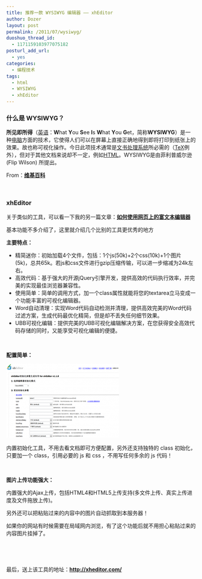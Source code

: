 ```yaml
---
title: 推荐一款 WYSIWYG 编辑器 —— xhEditor
author: Dozer
layout: post
permalink: /2011/07/wysiwyg/
duoshuo_thread_id:
  - 1171159103977075182
posturl_add_url:
  - yes
categories:
  - 编程技术
tags:
  - html
  - WYSIWYG
  - xhEditor
---
```

### 什么是 WYSIWYG？

**所见即所得**（[英语][1]：**W**hat **Y**ou **S**ee **I**s **W**hat **Y**ou **G**et，简称**WYSIWYG**）是一种[电脑][2]方面的技术，它使得人们可以在屏幕上直接正确地得到即将打印到纸张上的效果。故也称可视化操作。今日此项技术通常是[文书处理系统][3]所必需的（[TeX][4]例外），但对于其他文档来说却不一定，例如[HTML][5]。WYSIWYG是由菲利普威尔逊 (Flip Wilson) 所提出。

From：<a href="http://zh.wikipedia.org/wiki/%E6%89%80%E8%A6%8B%E5%8D%B3%E6%89%80%E5%BE%97" target="_blank"><strong>维基百科</strong></a>

&nbsp;

### xhEditor

关于类似的工具，可以看一下我的另一篇文章：**<a title="永久链接: 如何使用网页上的富文本编辑器" href="../2011/06/how-to-use-rich-text-editor/" rel="bookmark">如何使用网页上的富文本编辑器</a>**

基本功能不多介绍了，这里就介绍几个比别的工具更优秀的地方

<!--more-->

**主要特点：**

*   精简迷你：初始加载4个文件，包括：1个js(50k)+2个css(10k)+1个图片(5k)，总共65k。若js和css文件进行gzip压缩传输，可以进一步缩减为24k左右。
*   高效代码：基于强大的开源jQuery引擎开发，提供高效的代码执行效率，并完美的实现最佳浏览器兼容性。
*   使用简单：简单的调用方式，加一个class属性就能将您的textarea立马变成一个功能丰富的可视化编辑器。
*   Word自动清理：实现Word代码自动检测并清理，提供高效完美的Word代码过滤方案，生成代码最优化精简，但是却不丢失任何细节效果。
*   UBB可视化编辑：提供完美的UBB可视化编辑解决方案，在您获得安全高效代码存储的同时，又能享受可视化编辑的便捷。

&nbsp;

**配置简单：**

[<img class="alignnone size-medium wp-image-407" title="peizhi" alt="" src="/uploads/2011/07/peizhi-300x196.png" width="300" height="196" />][6]

内置初始化工具，不用去看文档即可方便配置，另外还支持独特的 class 初始化，只要加一个 class，引用必要的 js 和 css ，不用写任何多余的 js 代码！

&nbsp;

**图片上传功能强大：**

内置强大的Ajax上传，包括HTML4和HTML5上传支持(多文件上传、真实上传进度及文件拖放上传)。

另外还可以把粘贴过来的内容中的图片自动抓取到本服务器！

如果你的网站有时候需要在局域网内浏览，有了这个功能后就不用担心粘贴过来的内容图片挂掉了。

&nbsp;

&nbsp;

最后，送上该工具的地址：<a href="http://xheditor.com/" target="_blank"><strong>http://xheditor.com/</strong></a>

 [1]: http://zh.wikipedia.org/wiki/%E8%8B%B1%E8%AF%AD "英语"
 [2]: http://zh.wikipedia.org/wiki/%E9%9B%BB%E8%85%A6 "电脑"
 [3]: http://zh.wikipedia.org/wiki/%E6%96%87%E6%9B%B8%E8%99%95%E7%90%86%E5%99%A8 "文字处理器"
 [4]: http://zh.wikipedia.org/wiki/TeX "TeX"
 [5]: http://zh.wikipedia.org/wiki/HTML "HTML"
 [6]: http://www.dozer.cc/uploads/2011/07/peizhi.png
